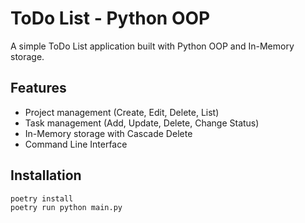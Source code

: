 # ToDo List - Python OOP

A simple ToDo List application built with Python OOP and In-Memory storage.

## Features
- Project management (Create, Edit, Delete, List)
- Task management (Add, Update, Delete, Change Status)
- In-Memory storage with Cascade Delete
- Command Line Interface

## Installation
```bash
poetry install
poetry run python main.py